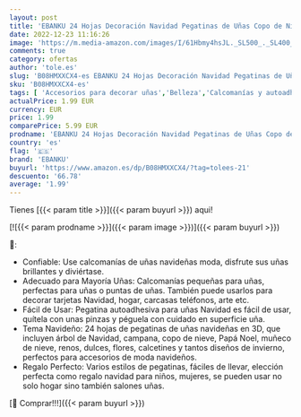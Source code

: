 ```yaml
---
layout: post
title: 'EBANKU 24 Hojas Decoración Navidad Pegatinas de Uñas Copo de Nieve Calcomanías Uñas Etiquetas Uñas Navidad 3D Autoadhesivas Nail Art Stickers Accesorios'
date: 2022-12-23 11:16:26
image: 'https://m.media-amazon.com/images/I/61Hbmy4hsJL._SL500_._SL400_.jpg'
comments: true
category: ofertas
author: 'tole.es'
slug: 'B08HMXXCX4-es EBANKU 24 Hojas Decoración Navidad Pegatinas de Uñas Copo...'
sku: 'B08HMXXCX4-es'
tags: [ 'Accesorios para decorar uñas','Belleza','Calcomanías y autoadherentes para uñas','Diseños para uñas','Manicura y pedicura','ebanku','navidad','🇪🇸', ]
actualPrice: 1.99 EUR
currency: EUR
price: 1.99
comparePrice: 5.99 EUR
prodname: 'EBANKU 24 Hojas Decoración Navidad Pegatinas de Uñas Copo de Nieve Calcomanías Uñas Etiquetas Uñas Navidad 3D Autoadhesivas Nail Art Stickers Accesorios'
country: 'es'
flag: '🇪🇸'
brand: 'EBANKU'
buyurl: 'https://www.amazon.es/dp/B08HMXXCX4/?tag=tolees-21'
descuento: '66.78'
average: '1.99'
---
```


Tienes [{{< param title >}}]({{< param buyurl >}}) aqui!

[![{{< param prodname >}}]({{< param image >}})]({{< param buyurl >}})

🔎:

- Confiable: Use calcomanías de uñas navideñas moda, disfrute sus uñas brillantes y diviértase.
- Adecuado para Mayoría Uñas: Calcomanías pequeñas para uñas, perfectas para uñas o puntas de uñas. También puede usarlos para decorar tarjetas Navidad, hogar, carcasas teléfonos, arte etc.
- Fácil de Usar: Pegatina autoadhesiva para uñas Navidad es fácil de usar, quítela con unas pinzas y péguela con cuidado en superficie uña.
- Tema Navideño: 24 hojas de pegatinas de uñas navideñas en 3D, que incluyen árbol de Navidad, campana, copo de nieve, Papá Noel, muñeco de nieve, renos, dulces, flores, calcetines y tantos diseños de invierno, perfectos para accesorios de moda navideños.
- Regalo Perfecto: Varios estilos de pegatinas, fáciles de llevar, elección perfecta como regalo navidad para niños, mujeres, se pueden usar no solo hogar sino también salones uñas.

[🛒 Comprar!!!]({{< param buyurl >}})
